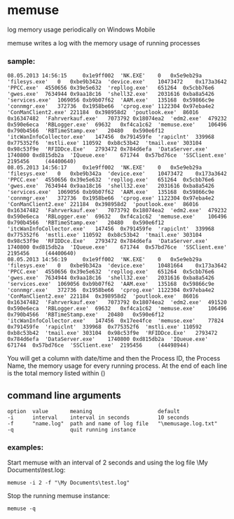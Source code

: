 # memuse

log memory usage periodically on Windows Mobile

memuse writes a log with the memory usage of running processes

### sample:

    08.05.2013 14:56:15		0x1e9ff002	'NK.EXE'	0	0x5e9eb29a	'filesys.exe'	0	0xbe9b342a	'device.exe'	10473472	0x173a3642	'PPCC.exe'	4550656	0x39e5e632	'repllog.exe'	651264	0x5cbb76e6	'gwes.exe'	7634944	0x9aa18c16	'shell32.exe'	2031616	0xba8a5426	'services.exe'	1069056	0xb9b07f62	'AAM.exe'	135168	0x59866c9e	'connmgr.exe'	372736	0x1958be66	'cprog.exe'	1122304	0x97eba4e2	'ConManClient2.exe'	221184	0x398958d2	'poutlook.exe'	86016	0x16347482	'Fahrverkauf.exe'	7073792	0x18074ea2	'edm2.exe'	479232	0x590e6eca	'RBLogger.exe'	69632	0xf4ca1c62	'memuse.exe'	106496	0x790b4566	'RBTimeStamp.exe'	20480	0x590e6f12	'itcWanInfoCollector.exe'	147456	0x791459fe	'rapiclnt'	339968	0x775352f6	'mstli.exe'	110592	0xb8c53b42	'tmail.exe'	303104	0x98c53f9e	'RFIDDce.Exe'	2793472	0x784d6efa	'DataServer.exe'	1740800	0xd815db2a	'IQueue.exe'	671744	0x57bd76ce	'SSClient.exe'	2195456		(44400640)
    08.05.2013 14:56:17		0x1e9ff002	'NK.EXE'	0	0x5e9eb29a	'filesys.exe'	0	0xbe9b342a	'device.exe'	10473472	0x173a3642	'PPCC.exe'	4550656	0x39e5e632	'repllog.exe'	651264	0x5cbb76e6	'gwes.exe'	7634944	0x9aa18c16	'shell32.exe'	2031616	0xba8a5426	'services.exe'	1069056	0xb9b07f62	'AAM.exe'	135168	0x59866c9e	'connmgr.exe'	372736	0x1958be66	'cprog.exe'	1122304	0x97eba4e2	'ConManClient2.exe'	221184	0x398958d2	'poutlook.exe'	86016	0x16347482	'Fahrverkauf.exe'	7073792	0x18074ea2	'edm2.exe'	479232	0x590e6eca	'RBLogger.exe'	69632	0xf4ca1c62	'memuse.exe'	106496	0x790b4566	'RBTimeStamp.exe'	20480	0x590e6f12	'itcWanInfoCollector.exe'	147456	0x791459fe	'rapiclnt'	339968	0x775352f6	'mstli.exe'	110592	0xb8c53b42	'tmail.exe'	303104	0x98c53f9e	'RFIDDce.Exe'	2793472	0x784d6efa	'DataServer.exe'	1740800	0xd815db2a	'IQueue.exe'	671744	0x57bd76ce	'SSClient.exe'	2195456		(44400640)
    08.05.2013 14:56:19		0x1e9ff002	'NK.EXE'	0	0x5e9eb29a	'filesys.exe'	0	0xbe9b342a	'device.exe'	10481664	0x173a3642	'PPCC.exe'	4550656	0x39e5e632	'repllog.exe'	651264	0x5cbb76e6	'gwes.exe'	7634944	0x9aa18c16	'shell32.exe'	2031616	0xba8a5426	'services.exe'	1069056	0xb9b07f62	'AAM.exe'	135168	0x59866c9e	'connmgr.exe'	372736	0x1958be66	'cprog.exe'	1122304	0x97eba4e2	'ConManClient2.exe'	221184	0x398958d2	'poutlook.exe'	86016	0x16347482	'Fahrverkauf.exe'	7073792	0x18074ea2	'edm2.exe'	491520	0x590e6eca	'RBLogger.exe'	69632	0xf4ca1c62	'memuse.exe'	106496	0x790b4566	'RBTimeStamp.exe'	20480	0x590e6f12	'itcWanInfoCollector.exe'	147456	0x17ee4fce	'memuse.exe'	77824	0x791459fe	'rapiclnt'	339968	0x775352f6	'mstli.exe'	110592	0xb8c53b42	'tmail.exe'	303104	0x98c53f9e	'RFIDDce.Exe'	2793472	0x784d6efa	'DataServer.exe'	1740800	0xd815db2a	'IQueue.exe'	671744	0x57bd76ce	'SSClient.exe'	2195456		(44498944)
    
You will get a column with date/time and then the Process ID, the Process Name, the memory usage for every running process. At the end of each line is the total memory listed within ()

## command line arguments

    option	value		meaning						default
    -i		interval	interval in seconds			10 seconds
    -f		"name.log"	path and name of log file	"\memusage.log.txt"
    -q					quit running instance

### examples:

Start memuse with an interval of 2 seconds and using the log file \My Documents\test.log:

    memuse -i 2 -f "\My Documents\test.log"
    
Stop the running memuse instance:

    memuse -q
    